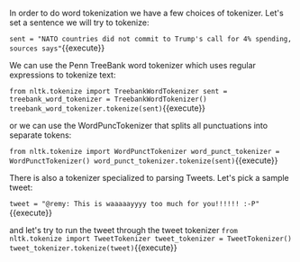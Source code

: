 
In order to do word tokenization we have a few choices of tokenizer.
Let's set a sentence we will try to tokenize:

`sent = "NATO countries did not commit to Trump's call for 4% spending, sources says"`{{execute}}

We can use the Penn TreeBank word tokenizer which uses regular expressions to tokenize text:

`from nltk.tokenize import TreebankWordTokenizer
sent = 
treebank_word_tokenizer = TreebankWordTokenizer()
treebank_word_tokenizer.tokenize(sent)`{{execute}}

or we can use the WordPuncTokenizer that splits all punctuations into separate tokens:

`from nltk.tokenize import WordPunctTokenizer
word_punct_tokenizer = WordPunctTokenizer()
word_punct_tokenizer.tokenize(sent)`{{execute}}

There is also a tokenizer specialized to parsing Tweets. 
Let's pick a sample tweet:

`tweet = "@remy: This is waaaaayyyy too much for you!!!!!! :-P"`{{execute}}

and let's try to run the tweet through the tweet tokenizer
`from nltk.tokenize import TweetTokenizer
tweet_tokenizer = TweetTokenizer()
tweet_tokenizer.tokenize(tweet)`{{execute}}
